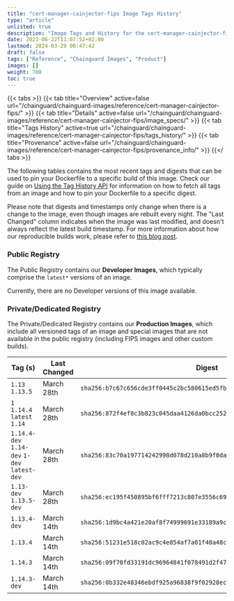 ```yaml
---
title: "cert-manager-cainjector-fips Image Tags History"
type: "article"
unlisted: true
description: "Image Tags and History for the cert-manager-cainjector-fips Chainguard Image"
date: 2023-06-22T11:07:52+02:00
lastmod: 2024-03-29 00:47:42
draft: false
tags: ["Reference", "Chainguard Images", "Product"]
images: []
weight: 700
toc: true
---
```


{{< tabs >}}
{{< tab title="Overview" active=false url="/chainguard/chainguard-images/reference/cert-manager-cainjector-fips/" >}}
{{< tab title="Details" active=false url="/chainguard/chainguard-images/reference/cert-manager-cainjector-fips/image_specs/" >}}
{{< tab title="Tags History" active=true url="/chainguard/chainguard-images/reference/cert-manager-cainjector-fips/tags_history/" >}}
{{< tab title="Provenance" active=false url="/chainguard/chainguard-images/reference/cert-manager-cainjector-fips/provenance_info/" >}}
{{</ tabs >}}

The following tables contains the most recent tags and digests that can be used to pin your Dockerfile to a specific build of this image. Check our guide on [Using the Tag History API](/chainguard/chainguard-images/using-the-tag-history-api/) for information on how to fetch all tags from an image and how to pin your Dockerfile to a specific digest.

Please note that digests and timestamps only change when there is a change to the image, even though images are rebuilt every night. The "Last Changed" column indicates when the image was last modified, and doesn't always reflect the latest build timestamp. For more information about how our reproducible builds work, please refer to [this blog post](https://www.chainguard.dev/unchained/reproducing-chainguards-reproducible-image-builds).

### Public Registry
The Public Registry contains our **Developer Images**, which typically comprise the `latest*` versions of an image.

Currently, there are no Developer versions of this image available.

### Private/Dedicated Registry
The Private/Dedicated Registry contains our **Production Images**, which include all versioned tags of an image and special images that are not available in the public registry (including FIPS images and other custom builds).

| Tag (s)                                       | Last Changed | Digest                                                                    |
|-----------------------------------------------|--------------|---------------------------------------------------------------------------|
|  `1.13` `1.13.5`                              | March 28th   | `sha256:b7c67c656cde3ff0445c2bc580615ed5fb730a2107285b9449425925d5ef6fee` |
|  `1` `1.14.4` `latest` `1.14`                 | March 28th   | `sha256:872f4ef8c3b823c045daa4126da0bcc2524dcb7001a729a6e3a86fb4d210dc23` |
|  `1.14.4-dev` `1.14-dev` `1-dev` `latest-dev` | March 28th   | `sha256:83c70a197714242998d078d210a8b9f0da0a7963d79c4ebad0c240705b686f71` |
|  `1.13-dev` `1.13.5-dev`                      | March 28th   | `sha256:ec195f450895bf6fff7213c807e3556c69c5c7a0f53ba87d98e332c786c1372b` |
|  `1.13.4-dev`                                 | March 14th   | `sha256:1d9bc4a421e20af8f74999691e33189a9cb6643215cc2bc385e684c218cbb06a` |
|  `1.13.4`                                     | March 14th   | `sha256:51231e518c02ac9c4e854af7a01f40a48c3a78c63d7fbf43bfce756ca543ce12` |
|  `1.14.3`                                     | March 14th   | `sha256:09f70fd33191dc96964841f078491d2f47198671c1fdaa30fe6fd937c256f765` |
|  `1.14.3-dev`                                 | March 14th   | `sha256:0b332e48346ebdf925a96838f9f02928ec1ac85639636361ed078ff84a200f7b` |

